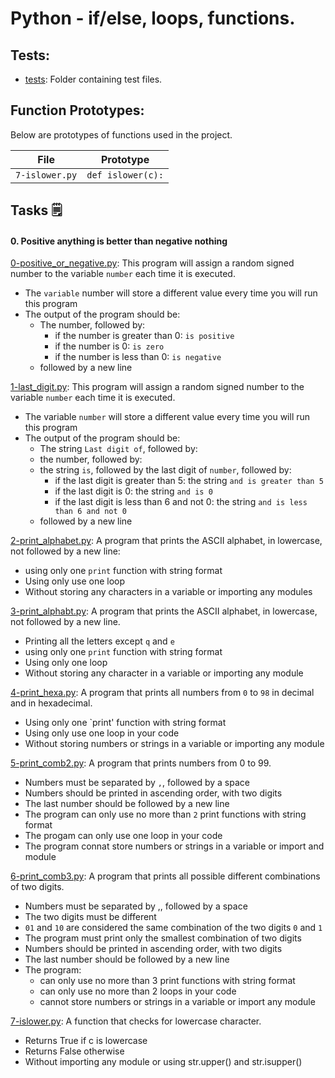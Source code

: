 # Python - if/else, loops, functions.

## Tests:

* [tests](./tests): Folder containing test files.

## Function Prototypes:

Below are prototypes of functions used in the project.

| File                        | Prototype                   |
| --------------------------- | --------------------------- |
| `7-islower.py`              | `def islower(c):`           |

## Tasks :spiral_notepad:
 
#### 0. Positive anything is better than negative nothing
[0-positive_or_negative.py](./0-positive_or_negative.py): This program will assign a random signed number to the variable `number` each time it is executed.
* The `variable` number will store a different value every time you will run this program
* The output of the program should be:
	* The number, followed by:
		* if the number is greater than 0: `is positive`
		* if the number is 0: `is zero`
		* if the number is less than 0: `is negative`
	* followed by a new line

[1-last_digit.py](./1-last_digit.py): This program will assign a random signed number to the variable `number` each time it is executed.
* The variable `number` will store a different value every time you will run this program
* The output of the program should be:
	* The string `Last digit of`, followed by:
	* the number, followed by:
	* the string `is`, followed by the last digit of `number`, followed by:
		* if the last digit is greater than 5: the string `and is greater than 5`
		* if the last digit is 0: the string `and is 0`
		* if the last digit is less than 6 and not 0: the string `and is less than 6 and not 0`
	* followed by a new line

[2-print_alphabet.py](./2-print_alphabet.py): A program that prints the ASCII alphabet, in lowercase, not followed by a new line:
* using only one `print` function with string format
* Using only use one loop
* Without storing any characters in a variable or importing any modules

[3-print_alphabt.py](./3-print_alphabt.py): A program that prints the ASCII alphabet, in lowercase, not followed by a new line.
* Printing all the letters except `q` and `e`
* using only one `print` function with string format
* Using only one loop
* Without storing any character in a variable or importing any module

[4-print_hexa.py](./4-print_hexa.py): A program that prints all numbers from `0` to `98` in decimal and in hexadecimal.
* Using only one `print' function with string format
* Using only use one loop in your code
* Without storing numbers or strings in a variable or importing any module

[5-print_comb2.py](./5-print_comb2.py): A program that prints numbers from 0 to 99.
* Numbers must be separated by `,`, followed by a space
* Numbers should be printed in ascending order, with two digits
* The last number should be followed by a new line
* The program can only use no more than `2` print functions with string format
* The progam can only use one loop in your code
* The program connat store numbers or strings in a variable or import and module

[6-print_comb3.py](./6-print_comb3.py): A program that prints all possible different combinations of two digits.
* Numbers must be separated by ,, followed by a space
* The two digits must be different
* `01` and `10` are considered the same combination of the two digits `0` and `1`
* The program must print only the smallest combination of two digits
* Numbers should be printed in ascending order, with two digits
* The last number should be followed by a new line
* The program:
	* can only use no more than 3 print functions with string format
	* can only use no more than 2 loops in your code
	* cannot store numbers or strings in a variable or import any module

[7-islower.py](./7-islower.py): A function that checks for lowercase character.
* Returns True if c is lowercase
* Returns False otherwise
* Without importing any module or using str.upper() and str.isupper()
